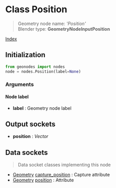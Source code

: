 
# Class Position

> Geometry node name: _'Position'_<br>Blender type:  **GeometryNodeInputPosition**


[Index](/docs/index.md)

## Initialization


```python
from geonodes import nodes
node = nodes.Position(label=None)
```


### Arguments


#### Node label



- **label** : Geometry node label



## Output sockets



- **position** : _Vector_



## Data sockets

> Data socket classes implementing this node




- [Geometry](../sockets/Geometry.md) [capture_position](../sockets/Geometry.md#capture_position) : Capture attribute
- [Geometry](../sockets/Geometry.md) [position](../sockets/Geometry.md#position) : Attribute


